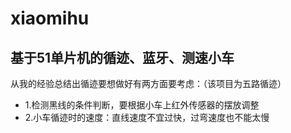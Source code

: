 # xiaomihu
## 基于51单片机的循迹、蓝牙、测速小车
从我的经验总结出循迹要想做好有两方面要考虑：（该项目为五路循迹）
- 1.检测黑线的条件判断，要根据小车上红外传感器的摆放调整
- 2.小车循迹时的速度：直线速度不宜过快，过弯速度也不能太慢
